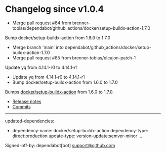 # Changelog since v1.0.4
- Merge pull request #84 from brenner-tobias/dependabot/github_actions/docker/setup-buildx-action-1.7.0

Bump docker/setup-buildx-action from 1.6.0 to 1.7.0 
- Merge branch 'main' into dependabot/github_actions/docker/setup-buildx-action-1.7.0 
- Merge pull request #85 from brenner-tobias/elcajon-patch-1

Update yq from 4.14.1-r0 to 4.14.1-r1 
- Update yq from 4.14.1-r0 to 4.14.1-r1 
- Bump docker/setup-buildx-action from 1.6.0 to 1.7.0

Bumps [docker/setup-buildx-action](https://github.com/docker/setup-buildx-action) from 1.6.0 to 1.7.0.
- [Release notes](https://github.com/docker/setup-buildx-action/releases)
- [Commits](https://github.com/docker/setup-buildx-action/compare/v1.6.0...v1.7.0)

---
updated-dependencies:
- dependency-name: docker/setup-buildx-action
  dependency-type: direct:production
  update-type: version-update:semver-minor
...

Signed-off-by: dependabot[bot] <support@github.com> 

